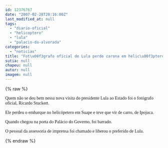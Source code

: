 ```yaml
---
id: 12376767
date: "2007-02-28T20:16:00Z"
last_modified_at: null
tags:
  - "diario-oficial"
  - "helicoptero"
  - "lula"
  - "palacio-da-alvorada"
categories:
  - "noticias"
title: "Fot\u00f3grafo oficial de Lula perde carona em helic\u00f3ptero e ainda \u00e9 barrado no Pal\u00e1cio"
sutia: null
chapeu: null
autor: null
imagem: null
---
```

{% raw %}
<p><P><FONT face=Verdana>Quem não se deu bem nessa nova visita do presidente Lula ao Estado foi o fotógrafo oficial, Ricardo Stuckert.</FONT></P></p>
<p><P><FONT face=Verdana>Ele perdeu o embarque no helicópetero em Suape e teve que vir de carro, de Ipojuca.</FONT></P></p>
<p><P><FONT face=Verdana>Quando chegou na porta do Palácio do Governo, foi barrado. </FONT></P></p>
<p><P><FONT face=Verdana>O pessoal da assessoria de imprensa foi chamado e liberou o preferido de Lula.</FONT></P> </p>
{% endraw %}